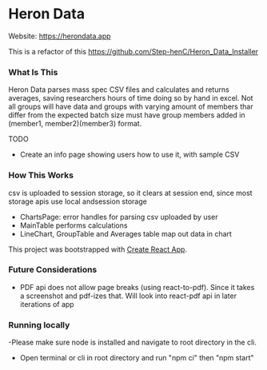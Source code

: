 # Heron Data

Website: https://herondata.app

This is a refactor of this https://github.com/Step-henC/Heron_Data_Installer


### What Is This

Heron Data parses mass spec CSV files and calculates and returns averages, saving researchers hours of time doing so by hand in excel. Not all groups will have data and groups with varying amount of members thar differ from the expected batch size must have group members added in (member1, member2)(member3) format.

TODO 
- Create an info page showing users how to use it, with sample CSV

### How This Works
csv is uploaded to session storage, so it clears at session end, since most storage apis use local andsession storage

- ChartsPage: error handles for parsing csv uploaded by user
- MainTable performs calculations
- LineChart, GroupTable and Averages table map out data in chart

This project was bootstrapped with [Create React App](https://github.com/facebook/create-react-app).


### Future Considerations

- PDF api does not allow page breaks (using react-to-pdf). Since it takes a screenshot and pdf-izes that. Will look into react-pdf api in later iterations of app


### Running locally

-Please make sure node is installed and navigate to root directory in the cli.

- Open terminal or cli in root directory and run "npm ci" then "npm start"